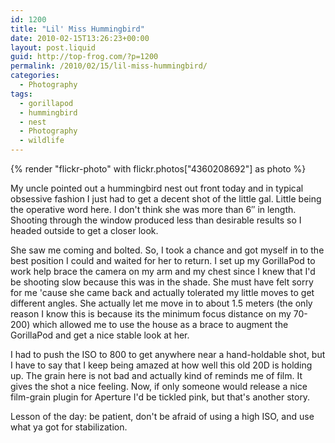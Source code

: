 ```yaml
---
id: 1200
title: "Lil' Miss Hummingbird"
date: 2010-02-15T13:26:23+00:00
layout: post.liquid
guid: http://top-frog.com/?p=1200
permalink: /2010/02/15/lil-miss-hummingbird/
categories:
  - Photography
tags:
  - gorillapod
  - hummingbird
  - nest
  - Photography
  - wildlife
---
```

{% render "flickr-photo" with flickr.photos["4360208692"] as photo %}

My uncle pointed out a hummingbird nest out front today and in typical obsessive fashion I just had to get a decent shot of the little gal. Little being the operative word here. I don't think she was more than 6&#8243; in length. Shooting through the window produced less than desirable results so I headed outside to get a closer look.

She saw me coming and bolted. So, I took a chance and got myself in to the best position I could and waited for her to return. I set up my GorillaPod to work help brace the camera on my arm and my chest since I knew that I'd be shooting slow because this was in the shade. She must have felt sorry for me 'cause she came back and actually tolerated my little moves to get different angles. She actually let me move in to about 1.5 meters (the only reason I know this is because its the minimum focus distance on my 70-200) which allowed me to use the house as a brace to augment the GorillaPod and get a nice stable look at her.

I had to push the ISO to 800 to get anywhere near a hand-holdable shot, but I have to say that I keep being amazed at how well this old 20D is holding up. The grain here is not bad and actually kind of reminds me of film. It gives the shot a nice feeling. Now, if only someone would release a nice film-grain plugin for Aperture I'd be tickled pink, but that's another story.

Lesson of the day: be patient, don't be afraid of using a high ISO, and use what ya got for stabilization.

